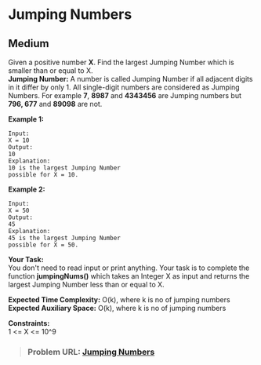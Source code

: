 # **Jumping Numbers**

## **Medium**

Given a positive number **X**. Find the largest Jumping Number which is smaller than or equal to X.  
**Jumping Number:** A number is called Jumping Number if all adjacent digits in it differ by only 1. All single-digit numbers are considered as Jumping Numbers. For example **7**, **8987** and **4343456** are Jumping numbers but **796, 677** and **89098** are not.

**Example 1:**

```
Input:
X = 10
Output:
10
Explanation:
10 is the largest Jumping Number
possible for X = 10.
```

**Example 2:**

```
Input:
X = 50
Output:
45
Explanation:
45 is the largest Jumping Number
possible for X = 50.
```

**Your Task:**  
You don't need to read input or print anything. Your task is to complete the function **jumpingNums()** which takes an Integer X as input and returns the largest Jumping Number less than or equal to X.

**Expected Time Complexity:** O(k), where k is no of jumping numbers  
**Expected Auxiliary Space:** O(k), where k is no of jumping numbers

**Constraints:**  
1 &lt;= X &lt;= 10^9

> ### **Problem URL: [Jumping Numbers](https://practice.geeksforgeeks.org/problems/jumping-numbers3805/1)**
